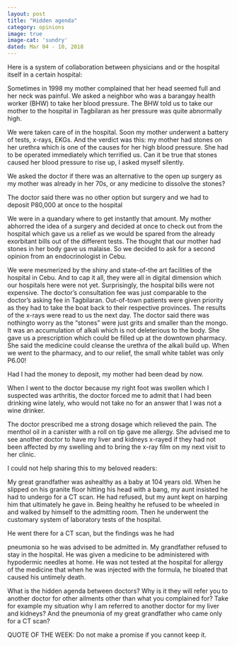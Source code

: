 ```yaml
---
layout: post
title: "Hidden agenda"
category: opinions
image: true
image-cat: 'sundry'
dated: Mar 04 - 10, 2018
---
```


Here is a system of collaboration between physicians and or the hospital itself in a certain hospital:

Sometimes in 1998 my mother complained that her head seemed full and her neck was painful. We asked a neighbor who was a barangay health worker (BHW) to take her blood pressure. The BHW told us to take our mother to the hospital in Tagbilaran as her pressure was quite abnormally high.

We were taken care of in the hospital. Soon my mother underwent a battery of tests, x-rays, EKGs. And the verdict was this: my mother had stones on her urethra which is one of the causes for her high blood pressure. She had to be operated immediately which terrified us. Can it be true that stones caused her blood pressure to rise up, I asked myself silently.

We asked the doctor if there was an alternative to the open up surgery as my mother was already in her 70s, or any medicine to dissolve the stones?

The doctor said there was no other option but surgery and we had to deposit P80,000 at once to the hospital

We were in a quandary where to get instantly that amount. My mother abhorred the idea of a surgery and decided at once to check out from the hospital which gave us a relief as we would be spared from the already exorbitant bills out of the different tests.
The thought that our mother had stones in her body gave us malaise. So we decided to ask for a second opinion from an endocrinologist in Cebu.

We were mesmerized by the shiny and state-of-the art facilities of the hospital in Cebu. And to cap it all, they were all in digital dimension which our hospitals here were not yet. Surprisingly, the hospital bills were not expensive. The doctor’s consultation fee was just comparable to the doctor’s asking fee in Tagbilaran. Out-of-town patients were given priority as they had to take the boat back to their respective provinces.
The results of the x-rays were read to us the next day. The doctor said there was nothingto worry as the “stones” were just grits and smaller than the mongo. It was an accumulation of alkali which is not deleterious to the body. She gave us a prescription which could be filled up at the downtown pharmacy. She said the medicine could cleanse the urethra of the alkali build up. When we went to the pharmacy, and to our relief, the small white tablet was only P6.00!

Had I had the money to deposit, my mother had been dead by now.

When I went to the doctor because my right foot was swollen which I suspected was arthritis, the doctor forced me to admit that I had been drinking wine lately, who would not take no for an answer that I was not a wine drinker.

The doctor prescribed me a strong dosage which relieved the pain. The menthol oil in a canister with a roll on tip gave me allergy. She advised me to see another doctor to have my liver and kidneys x-rayed if they had not been affected by my swelling and to bring the x-ray film on my next visit to her clinic. 

I could not help sharing this to my beloved readers:

My great grandfather was ashealthy as a baby at 104 years old. When he slipped on his granite floor hitting his head with a bang, my aunt insisted he had to undergo for a CT scan. He had refused, but my aunt kept on harping him that ultimately he gave in. Being healthy he refused to be wheeled in and walked by himself to the admitting room. Then he underwent the customary system of laboratory tests of the hospital.

He went there for a CT scan, but the findings was he had

pneumonia so he was advised to be admitted in. My grandfather refused to stay in the hospital. He was given a medicine to be administered with hypodermic needles at home. He was not tested at the hospital for allergy of the medicine that when he was injected with the formula, he bloated that caused his untimely death.

What is the hidden agenda between doctors? Why is it they will refer you to another doctor for other ailments other than what you complained for? Take for example my situation why I am referred to another doctor for my liver and kidneys?  And the pneumonia of my great grandfather who came only for a CT scan?

QUOTE OF THE WEEK: Do not make a promise if you cannot keep it.